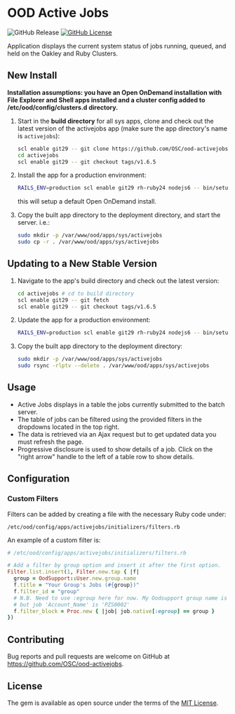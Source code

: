 # OOD Active Jobs

![GitHub Release](https://img.shields.io/github/release/osc/ood-activejobs.svg)
[![GitHub License](https://img.shields.io/badge/license-MIT-green.svg)](https://opensource.org/licenses/MIT)

Application displays the current system status of jobs running, queued, and
held on the Oakley and Ruby Clusters.

## New Install

**Installation assumptions: you have an Open OnDemand installation with File
Explorer and Shell apps installed and a cluster config added to
/etc/ood/config/clusters.d directory.**

1. Start in the **build directory** for all sys apps, clone and check out the
   latest version of the activejobs app (make sure the app directory's name is
   `activejobs`):

    ```sh
    scl enable git29 -- git clone https://github.com/OSC/ood-activejobs.git activejobs
    cd activejobs
    scl enable git29 -- git checkout tags/v1.6.5
    ```

2. Install the app for a production environment:

    ```sh
    RAILS_ENV=production scl enable git29 rh-ruby24 nodejs6 -- bin/setup
    ```

    this will setup a default Open OnDemand install.

3. Copy the built app directory to the deployment directory, and start the
   server. i.e.:

    ```sh
    sudo mkdir -p /var/www/ood/apps/sys/activejobs
    sudo cp -r . /var/www/ood/apps/sys/activejobs
    ```

## Updating to a New Stable Version

1. Navigate to the app's build directory and check out the latest version:

    ```sh
    cd activejobs # cd to build directory
    scl enable git29 -- git fetch
    scl enable git29 -- git checkout tags/v1.6.5
    ```

2. Update the app for a production environment:

    ```sh
    RAILS_ENV=production scl enable git29 rh-ruby24 nodejs6 -- bin/setup
    ```

3. Copy the built app directory to the deployment directory:

    ```sh
    sudo mkdir -p /var/www/ood/apps/sys/activejobs
    sudo rsync -rlptv --delete . /var/www/ood/apps/sys/activejobs
    ```

## Usage

- Active Jobs displays in a table the jobs currently submitted to the batch
  server.
- The table of jobs can be filtered using the provided filters in the dropdowns
  located in the top right.
- The data is retrieved via an Ajax request but to get updated data you must
  refresh the page.
- Progressive disclosure is used to show details of a job. Click on the "right
  arrow" handle to the left of a table row to show details.

## Configuration

### Custom Filters

Filters can be added by creating a file with the necessary Ruby code under:

```
/etc/ood/config/apps/activejobs/initializers/filters.rb
```

An example of a custom filter is:

```rb
# /etc/ood/config/apps/activejobs/initializers/filters.rb

# Add a filter by group option and insert it after the first option.
Filter.list.insert(1, Filter.new.tap { |f|
  group = OodSupport::User.new.group.name
  f.title = "Your Group's Jobs (#{group})"
  f.filter_id = "group"
  # N.B. Need to use :egroup here for now. My Oodsupport group name is 'appl'
  # but job 'Account_Name' is 'PZS0002'
  f.filter_block = Proc.new { |job| job.native[:egroup] == group }
})
```

## Contributing

Bug reports and pull requests are welcome on GitHub at
https://github.com/OSC/ood-activejobs.

## License

The gem is available as open source under the terms of the [MIT
License](http://opensource.org/licenses/MIT).
